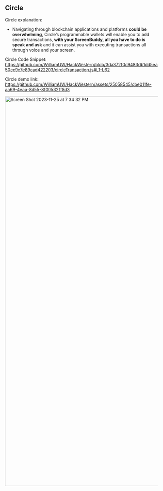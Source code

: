 ## Circle

Circle explanation:
- Navigating through blockchain applications and platforms <b>could be overwhelming</b>, Circle’s programmable wallets will enable you to add secure transactions, <b>with your ScreenBuddy, all you have to do is speak and ask</b> and it can assist you with executing transactions all through voice and your screen.

Circle Code Snippet:
https://github.com/WilliamUW/HackWestern/blob/3da372f0c9483db1dd5ea50cc9c7e89cad422203/circleTransaction.js#L1-L62

Circle demo link:
https://github.com/WilliamUW/HackWestern/assets/25058545/cbe011fe-aa69-4eaa-8d55-8f005321f8d3

<img width="1280" alt="Screen Shot 2023-11-25 at 7 34 32 PM" src="https://github.com/WilliamUW/HackWestern/assets/25058545/eac139f4-ad71-4863-a0b1-bb4ec34c2008">

